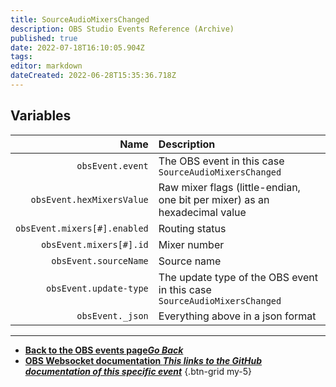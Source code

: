 ```yaml
---
title: SourceAudioMixersChanged
description: OBS Studio Events Reference (Archive)
published: true
date: 2022-07-18T16:10:05.904Z
tags: 
editor: markdown
dateCreated: 2022-06-28T15:35:36.718Z
---
```


## Variables

Name | Description
----:|:------------
`obsEvent.event` | The OBS event in this case `SourceAudioMixersChanged`
`obsEvent.hexMixersValue` | Raw mixer flags (little-endian, one bit per mixer) as an hexadecimal value
`obsEvent.mixers[#].enabled` | Routing status
`obsEvent.mixers[#].id`	| Mixer number
`obsEvent.sourceName` | Source name
`obsEvent.update-type` | The update type of the OBS event in this case `SourceAudioMixersChanged`
`obsEvent._json` | Everything above in a json format

---

- [<i class="mdi mdi-chevron-left"></i>**Back to the OBS events page*Go Back***](/en/Broadcasters/OBS/Archive/Events)
- [<i class="mdi mdi-github"></i> **OBS Websocket documentation *This links to the GitHub documentation of this specific event***](https://github.com/obsproject/obs-websocket/blob/4.x-current/docs/generated/protocol.md#sourceaudiomixerschanged)
{.btn-grid my-5}
